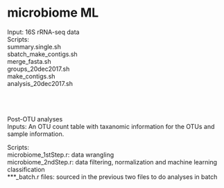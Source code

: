 # microbiome ML

Input: 16S rRNA-seq data<br />
Scripts:<br />
  summary.single.sh  <br />
  sbatch_make_contigs.sh   <br />
  merge_fasta.sh  <br />
  groups_20dec2017.sh   <br />
  make_contigs.sh  <br />
  analysis_20dec2017.sh  <br />
  
<br /><br /><br />
Post-OTU analyses<br />
Inputs: An OTU count table with taxanomic information for the OTUs and sample information.

Scripts:<br />
  microbiome_1stStep.r: data wrangling  <br />
  microbiome_2ndStep.r: data filtering, normalization and machine learning classification  <br />
  ***_batch.r files: sourced in the previous two files to do analyses in batch  <br />

